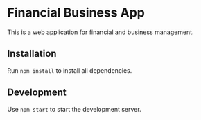 # Financial Business App

This is a web application for financial and business management.

## Installation

Run `npm install` to install all dependencies.

## Development

Use `npm start` to start the development server.